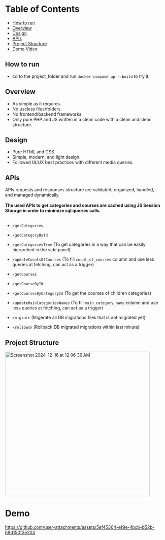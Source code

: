 # Table of Contents
- [How to run](#how-to-run)
- [Overview](#overview)
- [Design](#design)
- [APIs](#apis)
- [Project Structure](#project-structure)
- [Demo Video](#demo)

## How to run
- cd to the project_folder and run `docker-compose up --build` to try it.

## Overview
- As simple as it requires.
- No useless files/folders.
- No frontend/backend frameworks.
- Only pure PHP and JS written in a clean code with a clean and clear structure.

## Design
- Pure HTML and CSS.
- Simple, modern, and light design.
- Followed UI/UX best practices with different media queries.

## APIs
APIs requests and responses structure are validated, organized, handled, and managed dynamically.<br/><br/>
**The used APIs to get categories and courses are cached using JS Session Storage in order to minimize sql queries calls.**<br/><br/>
- `/getCategories`
- `/getCategoryById`
- `/getCategoriesTree` (To get categories in a way that can be easily hierarched in the side panel)
- `/updateCountsOfCourses` (To fill `count_of_courses` column and use less queries at fetching, can act as a trigger)
  
- `/getCourses`
- `/getCourseById`
- `/getCoursesByCategoryId` (To get the courses of children categories)
- `/updateMainCategoriesNames` (To fill `main_category_name` column and use less queries at fetching, can act as a trigger)

- `/migrate` (Migerate all DB migrations files that is not migrated yet)
- `/rollback` (Rollback DB migrated migrations within last minute)

## Project Structure
<img width="469" alt="Screenshot 2024-12-16 at 12 06 36 AM" src="https://github.com/user-attachments/assets/3bb17f64-9525-49aa-a416-b394b5ae7614" />


# Demo

https://github.com/user-attachments/assets/5ef45364-ef9e-4bcb-b52b-b8d150f3e204



